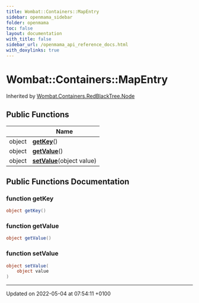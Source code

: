 ```yaml
---
title: Wombat::Containers::MapEntry
sidebar: openmama_sidebar
folder: openmama
toc: false
layout: documentation
with_title: false
sidebar_url: /openmama_api_reference_docs.html
with_doxylinks: true
---
```


# Wombat::Containers::MapEntry





Inherited by [Wombat.Containers.RedBlackTree.Node](classWombat_1_1Containers_1_1RedBlackTree_1_1Node.html)

## Public Functions

|                | Name           |
| -------------- | -------------- |
| object | **[getKey](interfaceWombat_1_1Containers_1_1MapEntry.html#function-getkey)**() |
| object | **[getValue](interfaceWombat_1_1Containers_1_1MapEntry.html#function-getvalue)**() |
| object | **[setValue](interfaceWombat_1_1Containers_1_1MapEntry.html#function-setvalue)**(object value) |

## Public Functions Documentation

### function getKey

```csharp
object getKey()
```


### function getValue

```csharp
object getValue()
```


### function setValue

```csharp
object setValue(
    object value
)
```


-------------------------------

Updated on 2022-05-04 at 07:54:11 +0100